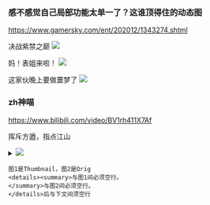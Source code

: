 ### 感不感觉自己局部功能太单一了？这谁顶得住的动态图
https://www.gamersky.com/ent/202012/1343274.shtml

决战紫禁之巅
<img src="http://p8.itc.cn/images01/20201209/fbffaa6cb54a41d9b85a1538b63ad976.gif">

妈！表姐来啦！
<img src="http://p7.itc.cn/images01/20201206/9bb0e0e290fb4afdab2f9625b0ccc6ad.gif">

这家伙晚上要做噩梦了
<img src="http://p5.itc.cn/images01/20201208/254efc88f14c4db098e035e4a5aee1f3.gif">

### zh神喵
https://www.bilibili.com/video/BV1rh411X7Af

挥斥方遒，指点江山
<details><summary>

<img src="https://i1.hdslb.com/bfs/archive/70140f2e393eb1334ea5e5d004f420c94d76ca97.jpg@336w_190h.jpg">
</summary>

<img src="https://i1.hdslb.com/bfs/archive/70140f2e393eb1334ea5e5d004f420c94d76ca97.jpg">
</details>

```
图1是Thumbnail，图2是Orig
<details><summary>与图1间必须空行。
</summary>与图2间必须空行。
</details>后与下文间须空行
